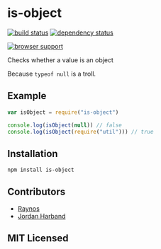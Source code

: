# is-object

[![build status][1]][2] [![dependency status][3]][4]

[![browser support][5]][6]

Checks whether a value is an object

Because `typeof null` is a troll.

## Example

```js
var isObject = require("is-object")

console.log(isObject(null)) // false
console.log(isObject(require("util"))) // true
```

## Installation

`npm install is-object`

## Contributors

 - [Raynos][7]
 - [Jordan Harband][8]

## MIT Licensed

  [1]: https://secure.travis-ci.org/ljharb/is-object.svg
  [2]: http://travis-ci.org/ljharb/is-object
  [3]: http://david-dm.org/ljharb/is-object/status.svg
  [4]: http://david-dm.org/ljharb/is-object
  [5]: http://ci.testling.com/ljharb/is-object.svg
  [6]: http://ci.testling.com/ljharb/is-object
  [7]: https://github.com/Raynos
  [8]: https://github.com/ljharb

